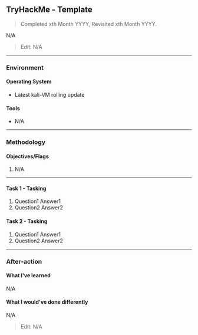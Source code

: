 ## TryHackMe - Template
> Completed xth Month  YYYY, Revisited xth Month YYYY.

N/A

> Edit: N/A

---
### Environment
#### Operating System
- Latest kali-VM rolling update

#### Tools
- N/A

---
### Methodology
#### Objectives/Flags
1. N/A

---
#### Task 1 - Tasking
1. Question1
	Answer1
2. Question2
	Answer2

#### Task 2 - Tasking
1. Question1
	Answer1
2. Question2
	Answer2

---
### After-action
#### What I've learned
N/A

#### What I would've done differently
N/A

> Edit: N/A
